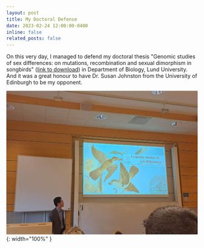 ```yaml
---
layout: post
title: My Doctoral Defense
date: 2023-02-24 12:00:00-0400
inline: false
related_posts: false
---
```


On this very day, I managed to defend my doctoral thesis "Genomic studies of sex differences: on mutations, recombination and sexual dimorphism in songbirds" (<a href="https://lucris.lub.lu.se/ws/portalfiles/portal/135159563/Thesis_Hongkai_Zhang_without_papers.pdf">link to download</a>) in Department of Biology, Lund University. And it was a great honour to have Dr. Susan Johnston from the University of Edinburgh to be my opponent.

![](/assets/img/thesis_defense_1.jpg){: width="100%" }
